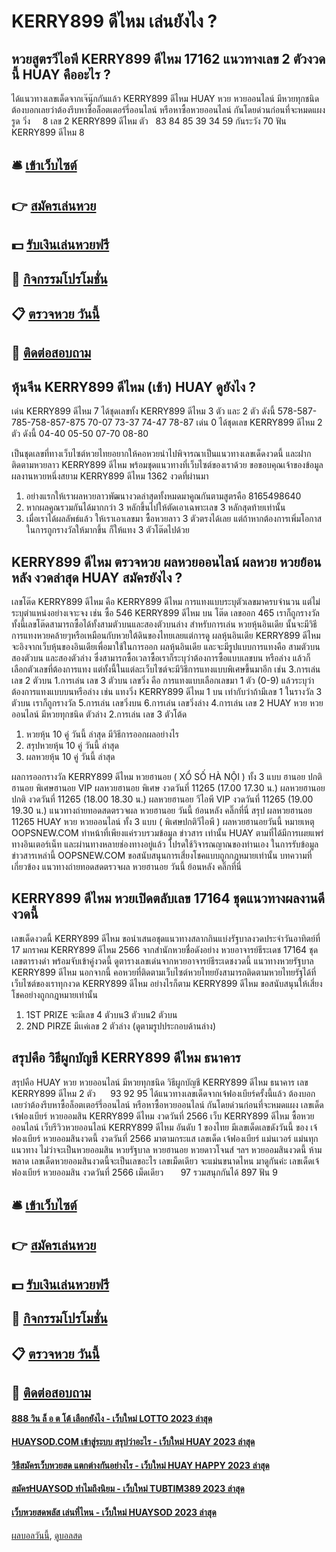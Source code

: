 # KERRY899 ดีไหม เล่นยังไง ?
## หวยสูตรวีไอพี KERRY899 ดีไหม 17162 แนวทางเลข 2 ตัวงวดนี้ HUAY คืออะไร ?
ได้แนวทางเลขเด็ดจากเจ๊นุ๊กกันแล้ว KERRY899 ดีไหม HUAY หวย หวยออนไลน์ มีหวยทุกชนิด ต้องบอกเลยว่าต้องรีบหาซื้อล็อตเตอร์รี่ออนไลน์ หรือหาซื้อหวยออนไลน์ กันโดยด่วนก่อนที่จะหมดแผง
รูด วิ่ง     8
เลข 2 KERRY899 ดีไหม ตัว   83 84 85 39 34 59
กันระวัง 70
ฟัน KERRY899 ดีไหม 8

## 🛎 [เข้าเว็บไซต์](https://bit.ly/3BG5bNw)
## 👉 [สมัครเล่นหวย](https://bit.ly/3BG5bNw)
## 💵 [รับเงินเล่นหวยฟรี](https://bit.ly/3C3mvgS)
## 👑 [กิจกรรมโปรโมชั่น](https://bit.ly/3C3mvgS)
## 📋 [ตรวจหวย วันนี้](https://bit.ly/3C3mvgS)
## 📱 [ติดต่อสอบถาม](https://bit.ly/3C3mvgS)

## หุ้นจีน KERRY899 ดีไหม (เช้า) HUAY ดูยังไง ?
เด่น KERRY899 ดีไหม 7 ได้ชุดเลขทั้ง KERRY899 ดีไหม 3 ตัว และ 2 ตัว ดังนี้
578-587-785-758-857-875
70-07
73-37
74-47
78-87
เด่น 0 ได้ชุดเลข KERRY899 ดีไหม 2 ตัว ดังนี้
04-40
05-50
07-70
08-80

เป็นชุดเลขที่ทางเว็บไซต์หวยไทยอยากให้คอหวยนำไปพิจารณาเป็นแนวทางเลขเด็ดงวดนี้ และฝากติดตามหวยลาว KERRY899 ดีไหม พร้อมชุดแนวทางที่เว็บไซต์ของเราด้วย
ขอขอบคุณเจ้าของข้อมูล
ผลงานหวยหนึ่งสยาม KERRY899 ดีไหม 1362 งวดที่ผ่านมา
1. อย่างแรกให้เราผลหวยลาวพัฒนางวดล่าสุดทั้งหมดมาคูณกันตามสูตรคือ 8165498640
2. หากผลคูณรวมกันได้มากกว่า 3 หลักขึ้นไปให้ตัดเอาเฉพาะเลข 3 หลักสุดท้ายเท่านั้น
3. เมื่อเราได้ผลลัพธ์แล้ว ให้เราเอาเลขมา ซื้อหวยลาว 3 ตัวตรงได้เลย แต่ถ้าหากต้องการเพิ่มโอกาสในการถูกรางวัลให้มากขึ้น ก็ให้แทง 3 ตัวโต๊ดไปด้วย

## KERRY899 ดีไหม ตรวจหวย ผลหวยออนไลน์ ผลหวย หวยย้อนหลัง งวดล่าสุด HUAY สมัครยังไง ?
เลขโต๊ด KERRY899 ดีไหม คือ KERRY899 ดีไหม การแทงแบบระบุตัวเลขมาครบจำนวน แต่ไม่ระบุตำแหน่งอย่างเจาะจง เช่น ซื้อ 546 KERRY899 ดีไหม บน โต๊ด เลขออก 465 เราก็ถูกรางวัล ทั้งนี้เลขโต๊ดสามารถซื้อได้ทั้งสามตัวบนและสองตัวบนล่าง
สำหรับการเล่น หวยหุ้นอินเดีย นั้นจะมีวิธีการแทงหวยคล้ายๆหรือเหมือนกับหวยใต้ดินของไทยเลยแต่การดู ผลหุ้นอินเดีย KERRY899 ดีไหม จะอิงจากเว็บหุ้นของอินเดียเพื่อมาใช้ในการออก ผลหุ้นอินเดีย และจะมีรูปแบบการแทงคือ สามตัวบน สองตัวบน และสองตัวล่าง ซึ่งสามารถซื้อเวลาซื้อเราก็ระบุว่าต้องการซื้อแบบเลขบน หรือล่าง แล้วก็เลือกตัวเลขที่ต้องการแทง แต่ทั้งนี้ในแต่ละเว็บไซต์จะมีวิธีการแทงแบบพิเศษขึ้นมาอีก เช่น
3.การเล่น เลข 2 ตัวบน
1.การเล่น เลข 3 ตัวบน
เลขวิ่ง คือ การแทงแบบเลือกเลขมา 1 ตัว (0-9) แล้วระบุว่าต้องการแทงแบบบนหรือล่าง เช่น แทงวิ่ง KERRY899 ดีไหม 1 บน เท่ากับว่าถ้ามีเลข 1 ในรางวัล 3 ตัวบน เราก็ถูกรางวัล
5.การเล่น เลขวิ่งบน
6.การเล่น เลขวิ่งล่าง
4.การเล่น เลข 2 HUAY หวย หวยออนไลน์ มีหวยทุกชนิด ตัวล่าง
2.การเล่น เลข 3 ตัวโต้ด
1. หวยหุ้น 10 คู่ วันนี้ ล่าสุด มีวิธีการออกผลอย่างไร
2. สรุปหวยหุ้น 10 คู่ วันนี้ ล่าสุด
3. ผลหวยหุ้น 10 คู่ วันนี้ ล่าสุด

ผลการออกรางวัล KERRY899 ดีไหม หวยฮานอย ( XỔ SỐ HÀ NỘI ) ทั้ง 3 แบบ ฮานอย ปกติฮานอย พิเศษฮานอย VIP
ผลหวยฮานอย พิเศษ งวดวันที่ 11265 (17.00 17.30 น.)
ผลหวยฮานอย ปกติ งวดวันที่ 11265 (18.00 18.30 น.)
ผลหวยฮานอย วีไอพี VIP งวดวันที่ 11265 (19.00 19.30 น.)
 แนวทางถ่ายทอดสดตรวจผล หวยฮานอย วันนี้ ย้อนหลัง คลิ๊กที่นี่ 
สรุป ผลหวยฮานอย 11265 HUAY หวย หวยออนไลน์ ทั้ง 3 แบบ ( พิเศษปกติวีไอพี ) ผลหวยฮานอยวันนี้
หมายเหตุ OOPSNEW.COM ทำหน้าที่เพียงแค่รวบรวมข้อมูล ข่าวสาร เท่านั้น HUAY ตามที่ได้มีการเผยแพร่ทางอินเตอร์เน็ท และผ่านทางหลายช่องทางอยู่แล้ว โปรดใช้วิจารณญาณของท่านเอง ในการรับข้อมูลข่าวสารเหล่านี้ OOPSNEW.COM ขอสนับสนุนการเสี่ยงโชคแบบถูกกฎหมายเท่านั้น
บทความที่เกี่ยวข้อง
แนวทางถ่ายทอดสดตรวจผล หวยฮานอย วันนี้ ย้อนหลัง คลิ๊กที่นี่

## KERRY899 ดีไหม หวยเปิดตลับเลข 17164 ชุดแนวทางผลงานดีงวดนี้
เลขเด็ดงวดนี้ KERRY899 ดีไหม ขอนำเสนอชุดแนวทางสลากกินแบ่งรัฐบาลงวดประจำวันอาทิตย์ที่ 17 มกราคม KERRY899 ดีไหม 2566 จากสำนักหวยชื่อดังอย่าง หวยอาจารย์ธีระเดช 17164 ชุดเลขตารางดำ พร้อมจับเข้าคู่งวดนี้ ดูตารางเลขเด่นจากหวยอาจารย์ธีระเดชงวดนี้ แนวทางหวยรัฐบาล KERRY899 ดีไหม นอกจากนี้ คอหวยที่ติดตามเว็บไซต์หวยไทยยังสามารถติดตามหวยไทยรัฐได้ที่เว็บไซต์ของเราทุกงวด KERRY899 ดีไหม อย่างไรก็ตาม KERRY899 ดีไหม ขอสนับสนุนให้เสี่ยงโชคอย่างถูกกฎหมายเท่านั้น
1. 1ST PRIZE จะมีเลข 4 ตัวบน3 ตัวบน2 ตัวบน
2. 2ND PIRZE มีเเค่เลข 2 ตัวล่าง (ดูตามรูปประกอบด้านล่าง)

## สรุปคือ วิธีผูกบัญชี KERRY899 ดีไหม ธนาคาร
สรุปคือ HUAY หวย หวยออนไลน์ มีหวยทุกชนิด วิธีผูกบัญชี KERRY899 ดีไหม ธนาคาร เลข KERRY899 ดีไหม 2 ตัว      93 92 95
ได้แนวทางเลขเด็ดจากเจ้ฟองเบียร์ครั้งนี้แล้ว ต้องบอกเลยว่าต้องรีบหาซื้อล็อตเตอร์รี่ออนไลน์ หรือหาซื้อหวยออนไลน์ กันโดยด่วนก่อนที่จะหมดแผง
เลขเด็ดเจ้ฟองเบียร์ หวยออมสิน KERRY899 ดีไหม งวดวันที่ 2566
เว็บ KERRY899 ดีไหม ซื้อหวยออนไลน์ เว็บรีวิวหวยออนไลน์ KERRY899 ดีไหม อันดับ 1 ของไทย มีเลขเด็ดเลขดังวันนี้ ของ เจ้ฟองเบียร์ หวยออมสินงวดนี้ งวดวันที่ 2566 มาตามกระแส เลขเด็ด เจ้ฟองเบียร์ แม่นเวอร์ แม่นทุกแนวทาง ไม่ว่าจะเป็นหวยออมสิน หวยรัฐบาล หวยฮานอย หวยดาวโจนส์ ฯลฯ หวยออมสินงวดนี้ ห้ามพลาด เลขเด็ดหวยออมสินงวดนี้จะเป็นเลขอะไร เลขเม็ดเดียว จะแม่นขนาดไหน มาดูกันค่ะ
เลขเด็ดเจ้ฟองเบียร์ หวยออมสิน งวดวันที่ 2566
เม็ดเดียว       97 รวมสนุกกันได้ 897
ฟัน 9

## 🛎 [เข้าเว็บไซต์](https://bit.ly/3BG5bNw)
## 👉 [สมัครเล่นหวย](https://bit.ly/3BG5bNw)
## 💵 [รับเงินเล่นหวยฟรี](https://bit.ly/3C3mvgS)
## 👑 [กิจกรรมโปรโมชั่น](https://bit.ly/3C3mvgS)
## 📋 [ตรวจหวย วันนี้](https://bit.ly/3C3mvgS)
## 📱 [ติดต่อสอบถาม](https://bit.ly/3C3mvgS)

#### [888 วิน ล็ อ ต โต้ เลือกยังไง - เว็บใหม่ LOTTO 2023 ล่าสุด](https://atom.io/themes/888%20วิน%20ล็%20อ%20ต%20โต้%20เลือกยังไง%20-%20เว็บใหม่%20lotto%202023%20ล่าสุด)
#### [HUAYSOD.COM เข้าสู่ระบบ สรุปว่าอะไร - เว็บใหม่ HUAY 2023 ล่าสุด](https://atom.io/themes/huaysod.com%20เข้าสู่ระบบ%20สรุปว่าอะไร%20-%20เว็บใหม่%20huay%202023%20ล่าสุด)
#### [วิธีสมัครเว็บหวยสด แตกต่างกันอย่างไร - เว็บใหม่ HUAY HAPPY 2023 ล่าสุด](https://atom.io/themes/วิธีสมัครเว็บหวยสด%20แตกต่างกันอย่างไร%20-%20เว็บใหม่%20huay%20happy%202023%20ล่าสุด)
#### [สมัครHUAYSOD ทำไมถึงนิยม - เว็บใหม่ TUBTIM389 2023 ล่าสุด](https://atom.io/themes/สมัครhuaysod%20ทำไมถึงนิยม%20-%20เว็บใหม่%20tubtim389%202023%20ล่าสุด)
#### [เว็บหวยสดพลัส เล่นที่ไหน - เว็บใหม่ HUAYSOD 2023 ล่าสุด](https://atom.io/themes/เว็บหวยสดพลัส%20เล่นที่ไหน%20-%20เว็บใหม่%20huaysod%202023%20ล่าสุด)

[ผลบอลวันนี้](https://siamsport.tv "ผลบอลวันนี้"), [ดูบอลสด](https://siamsport.tv/ดูบอลสด "ดูบอลสด")